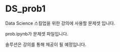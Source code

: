 # DS_prob1

Data Science 스킬업을 위한 강의에 사용할 문제셋 입니다. 

prob.ipynb가 문제셋 파일입니다.

솔루션은 강의를 통해 제공이 될 예정입니다.
